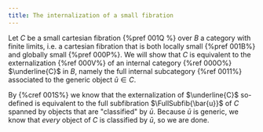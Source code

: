 ```yaml
---
title: The internalization of a small fibration
---
```


Let $C$ be a small cartesian fibration {%pref 001Q %} over $B$ a category with finite
limits, i.e. a cartesian fibration that is both locally small {%pref 001B%} and globally
small {%pref 000P%}. We will show that $C$ is equivalent to the externalization
{%ref 000V%} of an internal category {%ref 000O%} $\underline{C}$ in $B$,
namely the full internal subcategory {%ref 0011%} associated to the generic
object $\bar{u}\in C$.

By {%cref 001S%} we know that the externalization of $\underline{C}$ so-defined
is equivalent to the full subfibration $\FullSubfib{\bar{u}}$ of $C$ spanned by
objects that are "classified" by $\bar{u}$. Because $\bar{u}$ is generic, we
know that *every* object of $C$ is classified by $\bar{u}$, so we are done.
